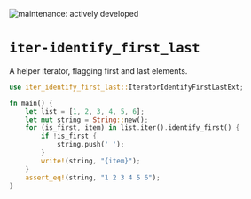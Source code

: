 ![maintenance: actively developed](https://img.shields.io/badge/maintenance-actively--developed-brightgreen.svg)

# `iter-identify_first_last`

A helper iterator, flagging first and last elements.

```rust
use iter_identify_first_last::IteratorIdentifyFirstLastExt;

fn main() {
    let list = [1, 2, 3, 4, 5, 6];
    let mut string = String::new();
    for (is_first, item) in list.iter().identify_first() {
        if !is_first {
            string.push(' ');
        }
        write!(string, "{item}");
    }
    assert_eq!(string, "1 2 3 4 5 6");
}
```
